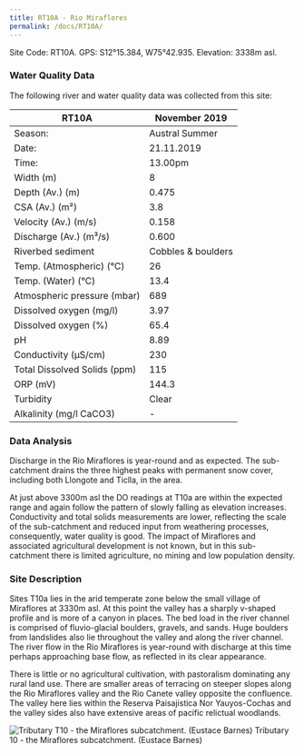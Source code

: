 ```yaml
---
title: RT10A - Rio Miraflores
permalink: /docs/RT10A/
---
```



Site Code: RT10A.  GPS: S12°15.384, W75°42.935. Elevation:
3338m asl.

### Water Quality Data

The following river and water quality data was collected from this site:

| RT10A                        | November 2019                 | 
|------------------------------|-------------------------------|
| Season:                      | Austral Summer                |
| Date:                        | 21.11.2019                    |
| Time:                        | 13.00pm                       |
| Width (m)                    | 8                             |
| Depth (Av.) (m)              | 0.475                         |
| CSA (Av.) (m²)               | 3.8                           |
| Velocity (Av.) (m/s)         | 0.158                         |
| Discharge (Av.) (m³/s)       | 0.600                         |
| Riverbed sediment            | Cobbles & boulders            |
| Temp. (Atmospheric) (°C)     | 26                            |
| Temp. (Water) (°C)           | 13.4                          |
| Atmospheric pressure (mbar)  | 689                           |
| Dissolved oxygen (mg/l)      | 3.97                          |
| Dissolved oxygen (%)         | 65.4                          |
| pH                           | 8.89                          |
| Conductivity (µS/cm)         | 230                           |
| Total Dissolved Solids (ppm) | 115                           |
| ORP (mV)                     | 144.3                         |
| Turbidity                    | Clear                         |
| Alkalinity (mg/l CaCO3)      |   -   |

### Data Analysis
Discharge in the Rio Miraflores is year-round and as expected. The sub-catchment drains the three highest peaks with permanent snow cover, including both Llongote and Ticlla, in the area. 

At just above 3300m asl the DO readings at T10a are within the expected range and again follow the pattern of slowly falling as elevation increases. Conductivity and total solids measurements are lower, reflecting the scale of the sub-catchment and reduced input from weathering processes, consequently, water quality is good. The impact of Miraflores and associated agricultural development is not known, but in this sub-catchment there is limited agriculture, no mining and low population density. 

### Site Description
Sites T10a lies in the arid temperate zone below the small village of Miraflores at 3330m asl. At this point the valley has a sharply v-shaped profile and is more of a canyon in places. The bed load in the river channel is comprised of fluvio-glacial boulders, gravels, and sands. Huge boulders from landslides also lie throughout the valley and along the river channel. The river flow in the Rio Miraflores is year-round with discharge at this time perhaps approaching base flow, as reflected in its clear appearance. 

There is little or no agricultural cultivation, with pastoralism dominating any rural land use. There are smaller areas of terracing on steeper slopes along the Rio Miraflores valley and the Rio Canete valley opposite the confluence. The valley here lies within the Reserva Paisajistica Nor Yauyos-Cochas and the valley sides also have extensive areas of pacific relictual woodlands. 


![Tributary T10 - the Miraflores subcatchment. (Eustace Barnes)](/assets/SiteDescriptions/T10/T10Mirafloressubcatchment2.jpg)
Tributary 10 - the Miraflores subcatchment. (Eustace Barnes)

